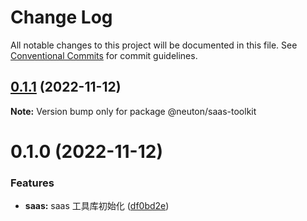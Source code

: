 # Change Log

All notable changes to this project will be documented in this file.
See [Conventional Commits](https://conventionalcommits.org) for commit guidelines.

## [0.1.1](https://gitee.com/ningdongyiliao/neuton-toolkit/compare/@neuton/saas-toolkit@0.1.0...@neuton/saas-toolkit@0.1.1) (2022-11-12)

**Note:** Version bump only for package @neuton/saas-toolkit

# 0.1.0 (2022-11-12)

### Features

- **saas:** saas 工具库初始化 ([df0bd2e](https://gitee.com/ningdongyiliao/neuton-toolkit/commits/df0bd2e283d6dd5f6f74d6323d55606a8e1801bb))

